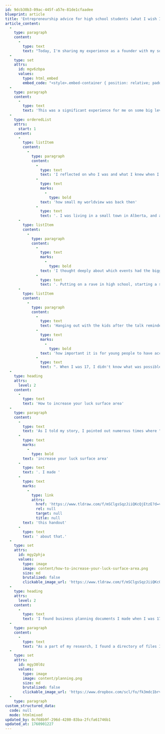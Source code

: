 ```yaml
---
id: 9dcb30b3-09ac-445f-a57e-81de1cfaadee
blueprint: article
title: 'Entrepreneurship advice for high school students (what I wish I knew)'
article_content:
  -
    type: paragraph
    content:
      -
        type: text
        text: "Today, I'm sharing my experience as a founder with my son's high school Entrepreneurship class."
  -
    type: set
    attrs:
      id: mgv6zbpa
      values:
        type: html_embed
        embed_code: "<style>.embed-container { position: relative; padding-bottom: 56.25%; height: 0; overflow: hidden; max-width: 100%; } .embed-container iframe, .embed-container object, .embed-container embed { position: absolute; top: 0; left: 0; width: 100%; height: 100%; }</style><div class='embed-container'><iframe src='https://www.youtube.com/embed//Lb87ALhuQz8' frameborder='0' allowfullscreen></iframe></div>"
  -
    type: paragraph
    content:
      -
        type: text
        text: 'This was a significant experience for me on some big levels:'
  -
    type: orderedList
    attrs:
      start: 1
    content:
      -
        type: listItem
        content:
          -
            type: paragraph
            content:
              -
                type: text
                text: 'I reflected on who I was and what I knew when I was 17-18. It was surprising to remember '
              -
                type: text
                marks:
                  -
                    type: bold
                text: 'how small my worldview was back then'
              -
                type: text
                text: '. I was living in a small town in Alberta, and all I knew was what was around me.'
      -
        type: listItem
        content:
          -
            type: paragraph
            content:
              -
                type: text
                marks:
                  -
                    type: bold
                text: 'I thought deeply about which events had the biggest impact on my entrepreneurial journey'
              -
                type: text
                text: '. Putting on a rave in high school, starting a snowboard shop, and getting my first job in tech were significant events.'
      -
        type: listItem
        content:
          -
            type: paragraph
            content:
              -
                type: text
                text: 'Hanging out with the kids after the talk reminded me '
              -
                type: text
                marks:
                  -
                    type: bold
                text: 'how important it is for young people to have accessible role models in their lives'
              -
                type: text
                text: ". When I was 17, I didn't know what was possible. What changed my life was meeting key figures who expanded my worldview and helped me see opportunities I didn't know existed."
  -
    type: heading
    attrs:
      level: 2
    content:
      -
        type: text
        text: 'How to increase your luck surface area'
  -
    type: paragraph
    content:
      -
        type: text
        text: 'As I told my story, I pointed out numerous times where "I got lucky." Luck plays a big part in any success story, but I also emphasized that you can '
      -
        type: text
        marks:
          -
            type: bold
        text: 'increase your luck surface area'
      -
        type: text
        text: '. I made '
      -
        type: text
        marks:
          -
            type: link
            attrs:
              href: 'https://www.tldraw.com/f/mSClgsSqzJiiQKcQjEtzE?d=v300.-23.1020.813.ZAosbRe-6gBNKMd0FqZak'
              rel: null
              target: null
              title: null
        text: 'this handout'
      -
        type: text
        text: ' about that.'
  -
    type: set
    attrs:
      id: mgy2phja
      values:
        type: image
        image: content/how-to-increase-your-luck-surface-area.png
        size: md
        brutalized: false
        clickable_image_url: 'https://www.tldraw.com/f/mSClgsSqzJiiQKcQjEtzE?d=v300.-23.1020.813.ZAosbRe-6gBNKMd0FqZak'
  -
    type: heading
    attrs:
      level: 2
    content:
      -
        type: text
        text: 'I found business planning documents I made when I was 17 (in 1998)'
  -
    type: paragraph
    content:
      -
        type: text
        text: "As a part of my research, I found a directory of files I'd made while planning a rave in my hometown. "
  -
    type: set
    attrs:
      id: mgy30l0z
      values:
        type: image
        image: content/planning.png
        size: md
        brutalized: false
        clickable_image_url: 'https://www.dropbox.com/scl/fo/fk3mdc1brvdjttn50997s/AJNUXKWSOriB-26BSKt-ZSU?rlkey=ba1htao7f09x7ipeljq7ursjs&st=ld133b8w&dl=0'
  -
    type: paragraph
custom_structured_data:
  code: null
  mode: htmlmixed
updated_by: 0cf68b9f-296d-4280-83ba-2fcfa61746b1
updated_at: 1760901227
---
```

